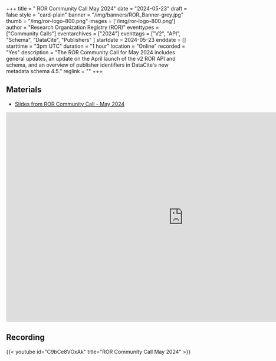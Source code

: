 +++
title = " ROR Community Call May 2024" 
date = "2024-05-23" 
draft = false 
style = "card-plain" 
banner = "/img/banners/ROR_Banner-grey.jpg" 
thumb = "/img/ror-logo-800.png" 
images = ['/img/ror-logo-800.png']
author = "Research Organization Registry (ROR)" 
eventtypes = ["Community Calls"]
eventarchives = ["2024"]
eventtags = ["V2", "API", "Schema", "DataCite", "Publishers" ]
startdate = 2024-05-23
enddate = []
starttime = "3pm UTC"
duration = "1 hour"
location = "Online"
recorded = "Yes"
description = "The ROR Community Call for May 2024 includes general updates, an update on the April launch of the v2 ROR API and schema, and an overview of publisher identifiers in DataCite's new metadata schema 4.5."
reglink = ""
+++


## Materials

- [Slides from ROR Community Call - May 2024](https://docs.google.com/presentation/d/e/2PACX-1vQySFVOSqvV771nvihif25UePSeMCtJGic2Imp337tqB1rQ5UMJdrm5sPVhheDBYNbWextCpYUQWU1C/pub?start=false&loop=false&delayms=3000)

<iframe src="https://docs.google.com/presentation/d/e/2PACX-1vQySFVOSqvV771nvihif25UePSeMCtJGic2Imp337tqB1rQ5UMJdrm5sPVhheDBYNbWextCpYUQWU1C/embed?start=false&loop=false&delayms=3000" frameborder="0" width="960" height="569" allowfullscreen="true" mozallowfullscreen="true" webkitallowfullscreen="true"></iframe>

## Recording

{{< youtube id="C9bCe8VOxAk" title="ROR Community Call May 2024" >}}
